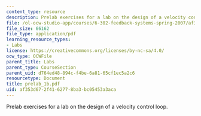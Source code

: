 ```yaml
---
content_type: resource
description: Prelab exercises for a lab on the design of a velocity control loop.
file: /ol-ocw-studio-app/courses/6-302-feedback-systems-spring-2007/af353d672f4162778ba3bc05453a3aca_prelab_1b.pdf
file_size: 66162
file_type: application/pdf
learning_resource_types:
- Labs
license: https://creativecommons.org/licenses/by-nc-sa/4.0/
ocw_type: OCWFile
parent_title: Labs
parent_type: CourseSection
parent_uid: d764ed48-894c-f4be-6a81-65cf1ec5a2c6
resourcetype: Document
title: prelab_1b.pdf
uid: af353d67-2f41-6277-8ba3-bc05453a3aca
---
```

Prelab exercises for a lab on the design of a velocity control loop.